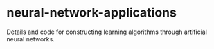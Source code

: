 # neural-network-applications
Details and code for constructing learning algorithms through artificial neural networks.
